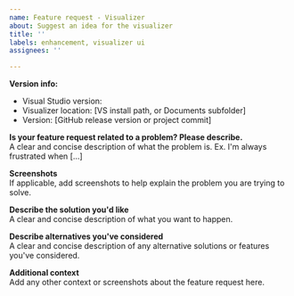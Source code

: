 ```yaml
---
name: Feature request - Visualizer
about: Suggest an idea for the visualizer
title: ''
labels: enhancement, visualizer ui
assignees: ''

---
```


**Version info:**

- Visual Studio version:
- Visualizer location: [VS install path, or Documents subfolder]
- Version: [GitHub release version or project commit]

**Is your feature request related to a problem? Please describe.**  
A clear and concise description of what the problem is. Ex. I'm always frustrated when [...]

**Screenshots**  
If applicable, add screenshots to help explain the problem you are trying to solve.

**Describe the solution you'd like**  
A clear and concise description of what you want to happen.

**Describe alternatives you've considered**  
A clear and concise description of any alternative solutions or features you've considered.

**Additional context**  
Add any other context or screenshots about the feature request here.
